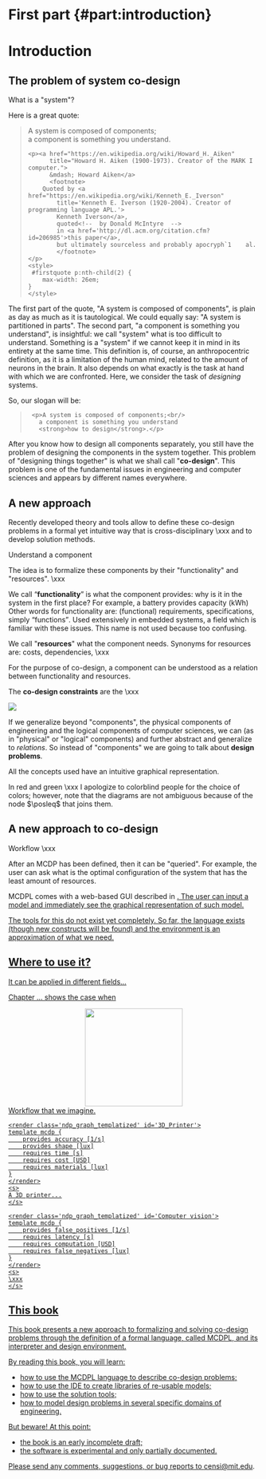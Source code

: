 # First part      {#part:introduction}

# Introduction

## The problem of system co-design

What is a "system"?

Here is a great quote:

<blockquote id="firstquote">
    <p>
        A system is composed of components;      <br/>
        a component is something you understand.
    </p>

    <p><a href="https://en.wikipedia.org/wiki/Howard_H._Aiken"
          title="Howard H. Aiken (1900-1973). Creator of the MARK I computer.">
          &mdash; Howard Aiken</a>
          <footnote>
        Quoted by <a href="https://en.wikipedia.org/wiki/Kenneth_E._Iverson"
            title='Kenneth E. Iverson (1920-2004). Creator of programming language APL.'>
            Kenneth Iverson</a>,
            quoted<!--  by Donald McIntyre  -->
            in <a href='http://dl.acm.org/citation.cfm?id=206985'>this paper</a>,
            but ultimately sourceless and probably apocryph`1    al.
            </footnote>
    </p>
    <style>
     #firstquote p:nth-child(2) {
        max-width: 26em;
    }
    </style>

</blockquote>


The first part of the quote, "A system is composed of components", is plain as day as much as it is tautological. We could equally say: "A system is partitioned in parts". The second part, "a component is something you understand", is insightful: we call "system" what is too difficult to understand. Something is a "system" if we cannot keep it in mind in its entirety at the same time. This definition is, of course, an anthropocentric definition, as it is a limitation of the human mind, related to the amount of neurons in the brain. It also depends on what exactly is the task at hand with which we are confronted. Here, we consider the task of *designing* systems.

So, our slogan will be:

<blockquote id='secondquote'>
    <!-- <p>A system is composed of components;<br/>
     a component is something <u>you can design</u>;<br/>
     <u>co-design</u> is designing them all together.</p> -->

     <p>A system is composed of components;<br/>
       a component is something you understand
       <strong>how to design</strong>.</p>
</blockquote>

<style>
#newpart {
    color: purple;
}
</style>


After you know how to design all components separately, you still have the problem of designing the components in the system together. This problem of "designing things together" is what we shall call "**co-design**". This problem is one of the fundamental issues in engineering and computer sciences and appears by different names everywhere.



## A new approach

Recently developed theory and tools allow to define these co-design problems in a formal yet intuitive way that is cross-disciplinary \xxx and to develop solution methods.


Understand a component

The idea is to formalize these components by their "functionality" and
"resources". \xxx

We call <q>**<f>functionality</f>**</q> is what the component provides: why is it in the system in the first place? For example, a battery provides capacity (kWh) Other words for functionality are: <f>(functional) requirements</f>, <f>specifications</f>, simply <q><f>functions</f></q>. <footnote> Used extensively in embedded systems, a field which is familiar with these issues. This name is not used because too confusing.</footnote>

We call "**<r>resources</r>**" what the component needs. Synonyms for resources
are: <r>costs</r>, <r>dependencies</r>, \xxx

For the purpose of co-design, a component can be understood as
a relation between functionality and resources.

The **co-design constraints** are the \xxx

<img class='art' latex-options='scale=0.33' src="gmcdp_setup.pdf" />


If we generalize beyond "components", the physical components of engineering and the logical components of computer sciences, we can (as in "physical" or "logical" components) and further abstract and generalize to *relations*. So instead of "components" we are going to talk about **design problems**.

All the concepts used have an intuitive graphical representation.

In red and green \xxx <footnote>I apologize to colorblind people
for the choice of colors; however, note that the diagrams are not ambiguous
because of the node $\posleq$ that joins them.</footnote>


## A new approach to co-design

Workflow \xxx


After an MCDP has been defined, then it can be "queried". For example, the user can ask what is the optimal configuration of the system that has the least amount of resources.


MCDPL comes with a web-based GUI described in <a href="#gui"/>. The user can input a model and immediately see the graphical representation of such model.


The tools for this do not exist yet completely. So far, the language exists (though new constructs will be found) and the environment is an approximation of what we need.


## Where to use it?

It can be applied in different fields...

Chapter ... shows the case when

<center>
<img figure-id="fig:workflow"
    src='workflow.png' style='width: 14em'/>
</center>

<figcaption id='fig:workflow:caption'>
    Workflow that we imagine.
</figcaption>

<col2
    figure-id="fig:some-examples"
    figure-caption='Some examples'
    figure-class="float_bottom">

    <render class='ndp_graph_templatized' id='3D_Printer'>
    template mcdp {
        provides accuracy [1/s]
        provides shape [lux]
        requires time [s]
        requires cost [USD]
        requires materials [lux]
    }
    </render>
    <s>
    A 3D printer...
    </s>

    <render class='ndp_graph_templatized' id='Computer vision'>
    template mcdp {
        provides false_positives [1/s]
        requires latency [s]
        requires computation [USD]
        requires false_negatives [lux]
    }
    </render>
    <s>
    \xxx
    </s>

</col2>

## This book



This book presents a new approach to formalizing and solving co-design problems
through the definition of a formal language, called MCDPL, and its interpreter
and design environment.
<!--
This book does not discuss the theory, which is explained in detail in [other
papers].

[other papers]: #papers -->

By reading this book, you will learn:

* how to use the MCDPL language to describe co-design problems;
* how to use the IDE to create libraries of re-usable models;
* how to use the solution tools;
* how to model design problems in several specific domains of engineering.


But beware! At this point:

* the book is an early incomplete draft;
* the software is experimental and only partially documented.

Please send any comments, suggestions, or bug reports to <a
href="mailto:censi@mit.edu">censi@mit.edu</a>.

